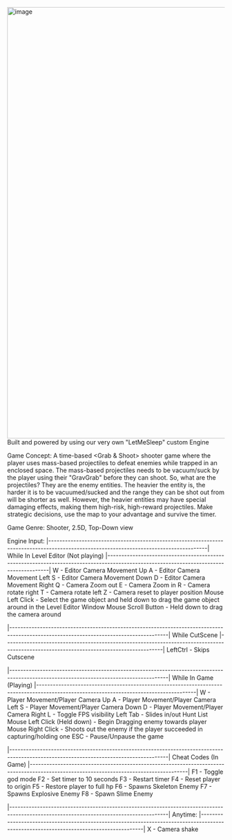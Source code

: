 <img width="1000" height="1000" alt="image" src="https://github.com/user-attachments/assets/35fc6e2e-1005-4fb7-82e4-abb1730d5e22" />
Built and powered by using our very own "LetMeSleep" custom Engine

Game Concept: A time-based <Grab & Shoot> shooter game where the player uses mass-based projectiles to defeat enemies while trapped in an enclosed space.
	      The mass-based projectiles needs to be vacuum/suck by the player using their "GravGrab" before they can shoot.
	      So, what are the projectiles? They are the enemy entities.
	      The heavier the entity is, the harder it is to be vacuumed/sucked and the range they can be shot out from will be shorter as well. 
	      However, the heavier entities may have special damaging effects, making them high-risk, high-reward projectiles.
Make strategic decisions, use the map to your advantage and survive the timer.

Game Genre: Shooter, 2.5D, Top-Down view

Engine Input:
|---------------------------------------------------------------------------------------------------------------------------------------|
While In Level Editor (Not playing)
|---------------------------------------------------------------------------------------------------------------------------------------|
W - Editor Camera Movement Up
A - Editor Camera Movement Left
S - Editor Camera Movement Down
D - Editor Camera Movement Right
Q - Camera Zoom out
E - Camera Zoom in
R - Camera rotate right
T - Camera rotate left
Z - Camera reset to player position
Mouse Left Click - Select the game object and held down to drag the game object around in the Level Editor Window
Mouse Scroll Button - Held down to drag the camera around

|---------------------------------------------------------------------------------------------------------------------------------------|
While CutScene
|---------------------------------------------------------------------------------------------------------------------------------------|
LeftCtrl - Skips Cutscene

|---------------------------------------------------------------------------------------------------------------------------------------|
While In Game (Playing)
|---------------------------------------------------------------------------------------------------------------------------------------|
W - Player Movement/Player Camera Up
A - Player Movement/Player Camera Left
S - Player Movement/Player Camera Down
D - Player Movement/Player Camera Right
L - Toggle FPS visibility
Left Tab - Slides in/out Hunt List
Mouse Left Click (Held down) - Begin Dragging enemy towards player
Mouse Right Click - Shoots out the enemy if the player succeeded in capturing/holding one
ESC - Pause/Unpause the game

|---------------------------------------------------------------------------------------------------------------------------------------|
Cheat Codes (In Game)
|---------------------------------------------------------------------------------------------------------------------------------------|
F1 - Toggle god mode
F2 - Set timer to 10 seconds
F3 - Restart timer
F4 - Reset player to origin
F5 - Restore player to full hp
F6 - Spawns Skeleton Enemy
F7 - Spawns Explosive Enemy
F8 - Spawn Slime Enemy

|---------------------------------------------------------------------------------------------------------------------------------------|
Anytime:
|---------------------------------------------------------------------------------------------------------------------------------------|
X - Camera shake
